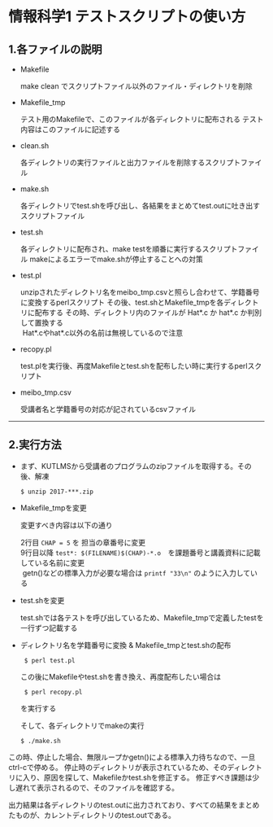 # 情報科学1 テストスクリプトの使い方

## 1.各ファイルの説明
- Makefile

  make clean でスクリプトファイル以外のファイル・ディレクトリを削除
 
- Makefile_tmp

  テスト用のMakefileで、このファイルが各ディレクトリに配布される
  テスト内容はこのファイルに記述する
 
- clean.sh

  各ディレクトリの実行ファイルと出力ファイルを削除するスクリプトファイル
 
- make.sh

  各ディレクトリでtest.shを呼び出し、各結果をまとめてtest.outに吐き出すスクリプトファイル
 
- test.sh

  各ディレクトリに配布され、make testを順番に実行するスクリプトファイル
  makeによるエラーでmake.shが停止することへの対策
 
- test.pl

  unzipされたディレクトリ名をmeibo_tmp.csvと照らし合わせて、学籍番号に変換するperlスクリプト
  その後、test.shとMakefile_tmpを各ディレクトリに配布する
  その時、ディレクトリ内のファイルが Hat*.c か hat*.c か判別して置換する  
  Hat*.cやhat*.c以外の名前は無視しているので注意
 
- recopy.pl

  test.plを実行後、再度Makefileとtest.shを配布したい時に実行するperlスクリプト

- meibo_tmp.csv

  受講者名と学籍番号の対応が記されているcsvファイル

---

## 2.実行方法

- まず、KUTLMSから受講者のプログラムのzipファイルを取得する。その後、解凍

   `$ unzip 2017-***.zip`
 
- Makefile_tmpを変更

  変更すべき内容は以下の通り
  
  2行目 `CHAP = 5` を 担当の章番号に変更  
  9行目以降 `test*: $(FILENAME)$(CHAP)-*.o`　を課題番号と講義資料に記載している名前に変更  
  getn()などの標準入力が必要な場合は `printf "33\n"` のように入力している
  
- test.shを変更

  test.shでは各テストを呼び出しているため、Makefile_tmpで定義したtestを一行ずつ記載する
  
- ディレクトリ名を学籍番号に変換 & Makefile_tmpとtest.shの配布

  ` $ perl test.pl`

  この後にMakefileやtest.shを書き換え、再度配布したい場合は

  ` $ perl recopy.pl`

  を実行する

  そして、各ディレクトリでmakeの実行

  `$ ./make.sh`

 この時、停止した場合、無限ループかgetn()による標準入力待ちなので、一旦ctrl-cで停める。
 停止時のディレクトリが表示されているため、そのディレクトリに入り、原因を探して、Makefileかtest.shを修正する。
 修正すべき課題は少し遅れて表示されるので、そのファイルを確認する。

 出力結果は各ディレクトリのtest.outに出力されており、すべての結果をまとめたものが、カレントディレクトリのtest.outである。

